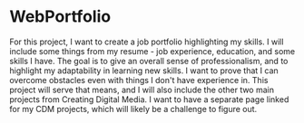 # WebPortfolio
For this project, I want to create a job portfolio highlighting my skills. I will include some things from my resume - job experience, education, and some skills I have. The goal is to give an overall sense of professionalism, and to highlight my adaptability in learning new skills. I want to prove that I can overcome obstacles even with things I don't have experience in. This project will serve that means, and I will also include the other two main projects from Creating Digital Media. I want to have a separate page linked for my CDM projects, which will likely be a challenge to figure out. 

